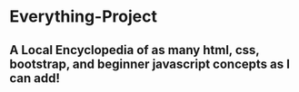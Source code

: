 # Everything-Project
## A Local Encyclopedia of as many html, css, bootstrap, and beginner javascript concepts as I can add! ##
